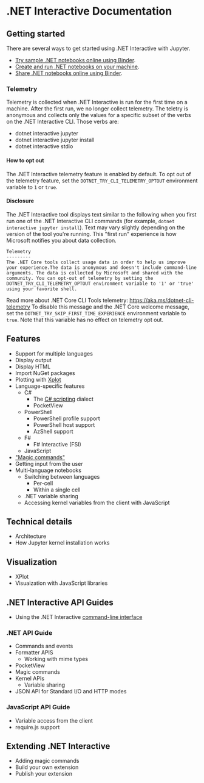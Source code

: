 # .NET Interactive Documentation 

## Getting started 

There are several ways to get started using .NET Interactive with Jupyter.

* [Try sample .NET notebooks online using Binder](NotebooksOnBinder.md).
* [Create and run .NET notebooks on your machine](NotebooksLocalExperience.md).
* [Share .NET notebooks online using Binder](CreateBinder.md).

### Telemetry

Telemetry is collected when .NET Interactive is run for the first time on a machine. After the first run, we no longer collect telemetry. The teletry is anonymous and collects only the values for a specific subset of the verbs on the .NET Interactive CLI. Those verbs are:

* dotnet interactive jupyter
* dotnet interactive jupyter install
* dotnet interactive stdio

#### How to opt out

The .NET Interactive telemetry feature is enabled by default. To opt out of the telemetry feature, set the `DOTNET_TRY_CLI_TELEMETRY_OPTOUT` environment variable to `1` or `true`.

#### Disclosure

The .NET Interactive tool displays text similar to the following when you first run one of the .NET Interactive CLI commands (for example, `dotnet interactive jupyter install`). Text may vary slightly depending on the version of the tool you're running. This "first run" experience is how Microsoft notifies you about data collection.

```console
Telemetry
---------
The .NET Core tools collect usage data in order to help us improve your experience.The data is anonymous and doesn't include command-line arguments. The data is collected by Microsoft and shared with the community. You can opt-out of telemetry by setting the DOTNET_TRY_CLI_TELEMETRY_OPTOUT environment variable to '1' or 'true' using your favorite shell.
```

Read more about .NET Core CLI Tools telemetry: https://aka.ms/dotnet-cli-telemetry
To disable this message and the .NET Core welcome message, set the `DOTNET_TRY_SKIP_FIRST_TIME_EXPERIENCE` environment variable to `true`. Note that this variable has no effect on telemetry opt out.

## Features

* Support for multiple languages
* Display output
* Display HTML
* Import NuGet packages 
* Plotting with [Xplot](https://fslab.org/XPlot/)
* Language-specific features
    * C#
        * The [C# scripting](https://docs.microsoft.com/en-us/archive/msdn-magazine/2016/january/essential-net-csharp-scripting) dialect
        * PocketView
    * PowerShell
        * PowerShell profile support
        * PowerShell host support 
        * AzShell support
    * F#
        * F# Interactive (FSI)
    * JavaScript
* ["Magic commands"](./magic-commands.md)
* Getting input from the user
* Multi-language notebooks
    * Switching between languages
        * Per-cell
        * Within a single cell
    * .NET variable sharing
    * Accessing kernel variables from the client with JavaScript 

## Technical details

* Architecture
* How Jupyter kernel installation works

## Visualization

* XPlot
* Visuaization with JavaScript libraries

## .NET Interactive API Guides

* Using the .NET Interactive [command-line interface](../src/dotnet-interactive/CommandLine/readme.md)

### .NET API Guide

* Commands and events
* Formatter APIS 
    * Working with mime types 
* PocketView
* Magic commands
* Kernel APIs
    * Variable sharing
* JSON API for Standard I/O and HTTP modes

### JavaScript API Guide

* Variable access from the client
* require.js support
 
## Extending .NET Interactive

* Adding magic commands
* Build your own extension
* Publish your extension 


